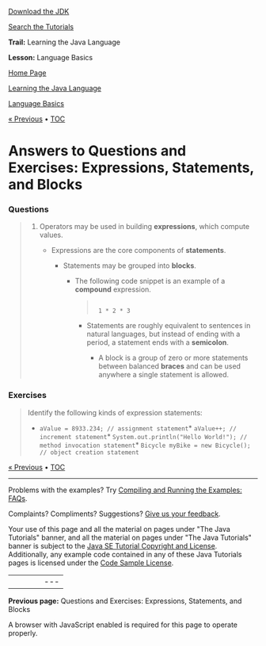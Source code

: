 [Download
the JDK](http://java.sun.com/javase/6/download.jsp)
  
[Search the
Tutorials](../../../search.html)

**Trail:** Learning the Java Language
  
**Lesson:** Language Basics

[Home Page](../../../index.html)
>
[Learning the Java Language](../../index.html)
>
[Language Basics](../index.html)

[« Previous](../QandE/questions_expressions.html) • [TOC](../../TOC.html)

# Answers to Questions and Exercises: Expressions, Statements, and Blocks

### Questions

> 1. Operators may be used in building **expressions**, which compute values.
>
>    - Expressions are the core components of **statements**.
>
>      - Statements may be grouped into **blocks**.
>
>        - The following code snippet is an example of a **compound** expression.
>
>          > ```
>          >
>          >  1 * 2 * 3
>          >
>          > ```
>
>          - Statements are roughly equivalent to sentences in natural languages,
>            but instead of ending with a period, a statement ends with a **semicolon**.
>
>            - A block is a group of zero or more statements between balanced **braces** and can be used anywhere a single statement is allowed.

### Exercises

> Identify the following kinds of expression statements:
>
> * `aValue = 8933.234; // assignment statement`* `aValue++; // increment statement`* `System.out.println("Hello World!"); // method invocation statement`* `Bicycle myBike = new Bicycle(); // object creation statement`

[« Previous](../QandE/questions_expressions.html)
•
[TOC](../../TOC.html)


---

Problems with the examples? Try [Compiling and Running
the Examples: FAQs](../../../information/run-examples.html).
  
Complaints? Compliments? Suggestions? [Give
us your feedback](http://download.oracle.com/javase/feedback.html).

Your use of this page and all the material on pages under "The Java Tutorials" banner,
and all the material on pages under "The Java Tutorials" banner is subject to the [Java SE Tutorial Copyright
and License](../../../information/license.html).
Additionally, any example code contained in any of these Java
Tutorials pages is licensed under the
[Code
Sample License](http://developers.sun.com/license/berkeley_license.html).

|  |  |  |  |  |
| --- | --- | --- | --- | --- |
| |  |  | | --- | --- | | duke image | Oracle logo | | [About Oracle](http://www.oracle.com/us/corporate/index.html) | [Oracle Technology Network](http://www.oracle.com/technology/index.html) | [Terms of Service](https://www.samplecode.oracle.com/servlets/CompulsoryClickThrough?type=TermsOfService) | Copyright © 1995, 2011 Oracle and/or its affiliates. All rights reserved. |

**Previous page:** Questions and Exercises: Expressions, Statements, and Blocks




A browser with JavaScript enabled is required for this page to operate properly.